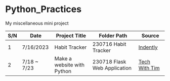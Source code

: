 # Python_Practices

My miscellaneous mini project

| S/N | Date | Project Title | Folder Path | Source |
| --- | --- | --- | --- | --- |
| 1 | 7/16/2023 | Habit Tracker | 230716 Habit Tracker | [Indently](https://youtu.be/snUk2Dx9Bz8) |
| 2 | 7/18 ~ 7/23 | Make a website with Python | 230718 Flask Web Application | [Tech With Tim](https://youtu.be/dam0GPOAvVI) |